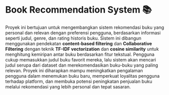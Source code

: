 # Book Recommendation System 📚

Proyek ini bertujuan untuk mengembangkan sistem rekomendasi buku yang personal dan relevan dengan preferensi pengguna, berdasarkan informasi seperti judul, genre, dan rating historis buku. Sistem ini dibangun menggunakan pendekatan **content-based filtering** dan **Collaborative Filtering** dengan teknik **TF-IDF vectorization** dan **cosine similarity** untuk menghitung kemiripan antar buku berdasarkan fitur tekstual.
Pengguna cukup memasukkan judul buku favorit mereka, lalu sistem akan mencari judul serupa dari dataset dan merekomendasikan buku-buku yang paling relevan. Proyek ini diharapkan mampu meningkatkan pengalaman pengguna dalam menemukan buku baru, memperkuat loyalitas pengguna terhadap platform, dan membuka potensi peningkatan penjualan buku melalui rekomendasi yang lebih personal dan tepat sasaran.
